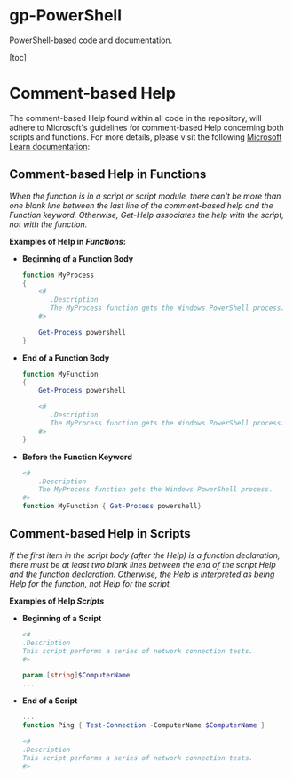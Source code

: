 # gp-PowerShell
[mslearn1]: https://learn.microsoft.com/en-us/powershell/scripting/developer/help/writing-help-for-windows-powershell-scripts-and-functions?view=powershell-7.3 "Writing Help for PowerShell Scripts and Functions"

PowerShell-based code and documentation.

[toc]

# Comment-based Help

The comment-based Help found within all code in the repository, will adhere to Microsoft's guidelines for comment-based Help concerning both scripts and functions. For more details, please visit the following [Microsoft Learn documentation][mslearn1]:

## Comment-based Help in Functions

*When the function is in a script or script module, there can't be more than one blank line between the last line of the comment-based help and the Function keyword. Otherwise, Get-Help associates the help with the script, not with the function.* 

**Examples of Help in *Functions*:**

* **Beginning of a Function Body**

  ```powershell
  function MyProcess
  {
      <#
         .Description
         The MyProcess function gets the Windows PowerShell process.
      #>
  
      Get-Process powershell
  }
  ```

* **End of a Function Body**

  ```powershell
  function MyFunction
  {
      Get-Process powershell
  
      <#
         .Description
         The MyProcess function gets the Windows PowerShell process.
      #>
  }
  ```

* **Before the Function Keyword**

  ```powershell
  <#
      .Description
      The MyProcess function gets the Windows PowerShell process.
  #>
  function MyFunction { Get-Process powershell}
  ```

## Comment-based Help in Scripts

*If the first item in the script body (after the Help) is a function declaration, there must be at least two blank lines between the end of the script Help and the function declaration. Otherwise, the Help is interpreted as being Help for the function, not Help for the script.*

**Examples of Help *Scripts***

* **Beginning of a Script**

  ```powershell
  <#
  .Description
  This script performs a series of network connection tests.
  #>
  
  param [string]$ComputerName
  ...
  ```

* **End of a Script**

  ```powershell
  ...
  function Ping { Test-Connection -ComputerName $ComputerName }
  
  <#
  .Description
  This script performs a series of network connection tests.
  #>
  ```





